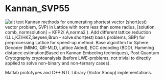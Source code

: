 # Kannan_SVP55
![alt text](https://github.com/Lcrypto/Length-und-Rate-adaptive-code/blob/master/MET_LDPC_2013.jpg)
Kannan methods for enumerating shortest vector (short(est) vector problem, SVP) in Lattice with norm less than some radius,  [solution, comb, normsolution]  = KFP2( A,norma2 ). Add different lattice reduction (LLL,KZ/HKZ,Seysen,Brun - solve short(est) basis problems, SBP) for preprocessing Lattice for speed-up method. Base algorithm for Sphere Decoder (MIMO, QR-MLD, Lattice Aided), ECC decoding (BDD), Hamming distance estimation(Based on Kannan Embeding techniques), Post Quantum Crytography cryptoanalysis (before LWE-problems, not trivial to directly applied to solve non-binary and non-ternary cases).

Matlab prototypes and C++ NTL Library (Victor Shoup) implementations.
